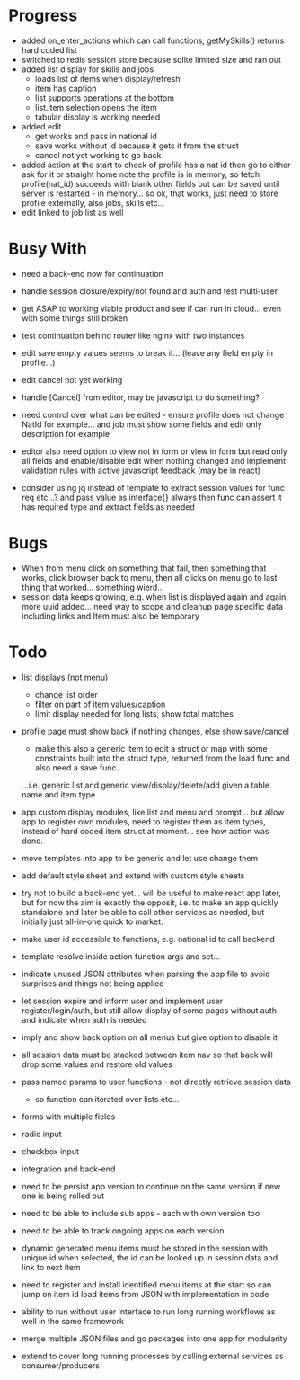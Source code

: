 # Progress #
- added on_enter_actions which can call functions, getMySkills() returns hard coded list
- switched to redis session store because sqlite limited size and ran out
- added list display for skills and jobs
    - loads list of items when display/refresh
    - item has caption
    - list supports operations at the bottom
    - list.item selection opens the item
    - tabular display is working needed
- added edit
    - get works and pass in national id
    - save works without id because it gets it from the struct
    - cancel not yet working to go back
- added action at the start to check of profile has a nat id
    then go to either ask for it or straight home
    note the profile is in memory, so fetch profile(nat_id) succeeds with blank other fields
    but can be saved until server is restarted - in memory...
    so ok, that works, just need to store profile externally, also jobs, skills etc...
- edit linked to job list as well

# Busy With #
- need a back-end now for continuation
- handle session closure/expiry/not found and auth and test multi-user
- get ASAP to working viable product and see if can run in cloud... even with some things still broken
- test continuation behind router like nginx with two instances

- edit save empty values seems to break it... (leave any field empty in profile...)

- edit cancel not yet working
- handle [Cancel] from editor, may be javascript to do something?

- need control over what can be edited - ensure profile does not change NatId for example...
    and job must show some fields and edit only description for example

- editor also need option to view not in form or view in form but read only all fields
    and enable/disable edit when nothing changed
    and implement validation rules with active javascript feedback (may be in react)

- consider using jq instead of template to extract session values for func req etc...?
    and pass value as interface{} always then func can assert it has required type and extract fields as needed

# Bugs #
- When from menu click on something that fail, then something that works, click browser back to menu, then all clicks on menu go to last thing that worked... something wierd...
- session data keeps growing, e.g. when list is displayed again and again, more uuid added... need way to scope and cleanup page specific data including links and Item<uuid> must also be temporary

# Todo #
- list displays (not menu)
    - change list order
    - filter on part of item values/caption
    - limit display needed for long lists, show total matches

- profile page must show back if nothing changes, else show save/cancel
    - make this also a generic item to edit a struct or map with some constraints built into the struct type, returned from the load func and also need a save func.

    ...i.e. generic list and generic view/display/delete/add given a table name and item type

- app custom display modules, like list and menu and prompt... but allow app to register own modules, need to register them as item types, instead of hard coded item struct at moment... see how action was done.

- move templates into app to be generic and let use change them
- add default style sheet and extend with custom style sheets

- try not to build a back-end yet... will be useful to make react app later, but for
    now the aim is exactly the opposit, i.e. to make an app quickly standalone
    and later be able to call other services as needed, but initially just all-in-one
    quick to market.
- make user id accessible to functions, e.g. national id to call backend
- template resolve inside action function args and set...

- indicate unused JSON attributes when parsing the app file to avoid surprises and things not being applied

- let session expire and inform user and implement user register/login/auth, but still allow display of some pages without auth and indicate when auth is needed

- imply and show back option on all menus but give option to disable it
- all session data must be stacked between item nav so that back will drop some values and restore old values
- pass named params to user functions - not directly retrieve session data
    - so function can iterated over lists etc...

- forms with multiple fields
- radio input
- checkbox input
- integration and back-end

- need to be persist app version to continue on the same version if new one is being rolled out
- need to be able to include sub apps - each with own version too
- need to be able to track ongoing apps on each version

- dynamic generated menu items must be stored in the session with unique id
    when selected, the id can be looked up in session data and link to next item

- need to register and install identified menu items at the start so can jump on item id
    load items from JSON with implementation in code

- ability to run without user interface to run long running workflows as well in the same framework

- merge multiple JSON files and go packages into one app for modularity

- extend to cover long running processes by calling external services as consumer/producers

